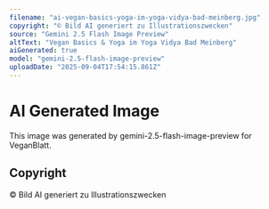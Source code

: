 ```yaml
---
filename: "ai-vegan-basics-yoga-im-yoga-vidya-bad-meinberg.jpg"
copyright: "© Bild AI generiert zu Illustrationszwecken"
source: "Gemini 2.5 Flash Image Preview"
altText: "Vegan Basics & Yoga im Yoga Vidya Bad Meinberg"
aiGenerated: true
model: "gemini-2.5-flash-image-preview"
uploadDate: "2025-09-04T17:54:15.861Z"
---
```


# AI Generated Image

This image was generated by gemini-2.5-flash-image-preview for VeganBlatt.

## Copyright
© Bild AI generiert zu Illustrationszwecken
